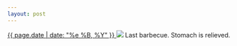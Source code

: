 ```yaml
---
layout: post
---
```


<p>
  <a href="/65">
    <time>{{ page.date | date: "%e %B, %Y" }}</time>
  </a>
  <a href="/65"><img src="{{ site.assets_url }}/65.jpg"/></a>
  <span>Last barbecue. Stomach is relieved.</span>
</p>
